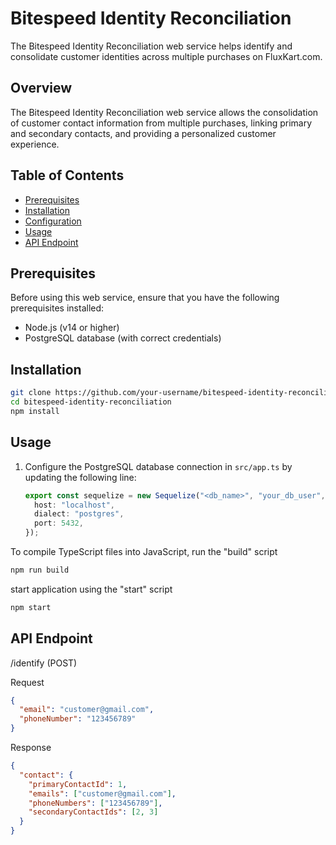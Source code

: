 # Bitespeed Identity Reconciliation

The Bitespeed Identity Reconciliation web service helps identify and consolidate customer identities across multiple purchases on FluxKart.com.

## Overview

The Bitespeed Identity Reconciliation web service allows the consolidation of customer contact information from multiple purchases, linking primary and secondary contacts, and providing a personalized customer experience.

## Table of Contents

- [Prerequisites](#prerequisites)
- [Installation](#installation)
- [Configuration](#configuration)
- [Usage](#usage)
- [API Endpoint](#api-endpoint)

## Prerequisites

Before using this web service, ensure that you have the following prerequisites installed:

- Node.js (v14 or higher)
- PostgreSQL database (with correct credentials)

## Installation

```sh
git clone https://github.com/your-username/bitespeed-identity-reconciliation.git
cd bitespeed-identity-reconciliation
npm install
```

## Usage

1. Configure the PostgreSQL database connection in <code>src/app.ts</code> by updating the following line:

   ```typescript
   export const sequelize = new Sequelize("<db_name>", "your_db_user", "your_db_password", {
     host: "localhost",
     dialect: "postgres",
     port: 5432,
   });
   ```

To compile TypeScript files into JavaScript, run the "build" script
```bash
npm run build
```

start application using the "start" script
```bash
npm start
```

## API Endpoint

/identify (POST)

Request

```json
{
  "email": "customer@gmail.com",
  "phoneNumber": "123456789"
}
```

Response
```json
{
  "contact": {
    "primaryContactId": 1,
    "emails": ["customer@gmail.com"],
    "phoneNumbers": ["123456789"],
    "secondaryContactIds": [2, 3]
  }
}
```

